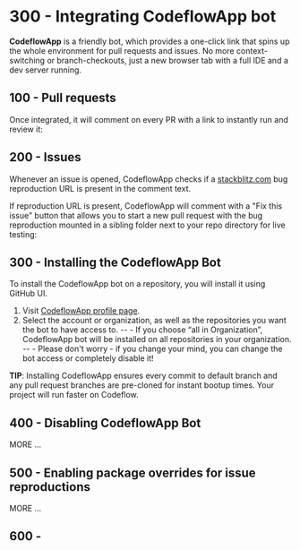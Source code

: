 # 300 - Integrating CodeflowApp bot

**CodeflowApp** is a friendly bot, which provides a one-click link that spins up the whole environment for pull requests and issues. No more context-switching or branch-checkouts, just a new browser tab with a full IDE and a dev server running.

## 100 - Pull requests
Once integrated, it will comment on every PR with a link to instantly run and review it:

## 200 - Issues
Whenever an issue is opened, CodeflowApp checks if a [stackblitz.com](http://stackblitz.com/) bug reproduction URL is present in the comment text.

If reproduction URL is present, CodeflowApp will comment with a "Fix this issue" button that allows you to start a new pull request with the bug reproduction mounted in a sibling folder next to your repo directory for live testing:

## 300 - Installing the CodeflowApp Bot
To install the CodeflowApp bot on a repository, you will install it using GitHub UI.

1. Visit [CodeflowApp profile page](https://stackblitz.com/install-github-app).
2. Select the account or organization, as well as the repositories you want the bot to have access to.
-- - If you choose “all in Organization”, CodeflowApp bot will be installed on all repositories in your organization.
-- - Please don't worry - if you change your mind, you can change the bot access or completely disable it!

**TIP**: Installing CodeflowApp ensures every commit to default branch and any pull request branches are pre-cloned for instant bootup times. Your project will run faster on Codeflow.

## 400 - Disabling CodeflowApp Bot

MORE ...

## 500 - Enabling package overrides for issue reproductions

MORE ...

## 600 - 
